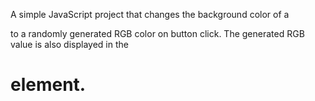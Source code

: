 A simple JavaScript project that changes the background color of a <div> to a randomly generated RGB color on button click. 
The generated RGB value is also displayed in the <h1> element.
